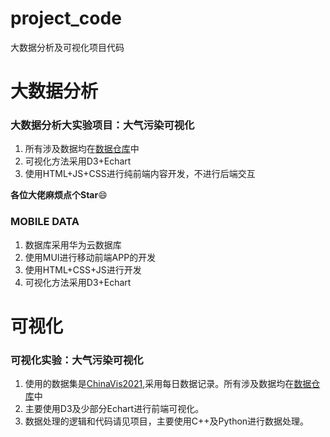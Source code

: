 # project_code
大数据分析及可视化项目代码

# 大数据分析

### 大数据分析大实验项目：大气污染可视化
1. 所有涉及数据均在[数据仓库](https://github.com/HE-DE/DATA_FOR_PROJECT)中
2. 可视化方法采用D3+Echart
3. 使用HTML+JS+CSS进行纯前端内容开发，不进行后端交互

**各位大佬麻烦点个Star**😄
### MOBILE DATA

1. 数据库采用华为云数据库
2. 使用MUI进行移动前端APP的开发
3. 使用HTML+CSS+JS进行开发
4. 可视化方法采用D3+Echart

# 可视化

### 可视化实验：大气污染可视化

1. 使用的数据集是[ChinaVis2021](http://naq.cicidata.top:10443/chinavis/opendata),采用每日数据记录。所有涉及数据均在[数据仓库](https://github.com/HE-DE/DATA_FOR_PROJECT)中
2. 主要使用D3及少部分Echart进行前端可视化。
3. 数据处理的逻辑和代码请见项目，主要使用C++及Python进行数据处理。
